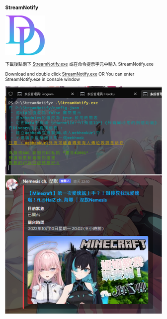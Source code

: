 ### StreamNotify

<img src="https://github.com/adam200134/StreamNotify/blob/main/DD.png" alt="Aleq" width="128" height="128"/>

下載後點兩下 [StreamNotify.exe](https://github.com/adam200134/StreamNotify/raw/main/StreamNotify.exe)
或在命令提示字元中輸入 StreamNotify.exe

Download and double click [StreamNotify.exe](https://github.com/adam200134/StreamNotify/raw/main/StreamNotify.exe)
OR You can enter StreamNotify.exe in console window

<img src="https://github.com/adam200134/StreamNotify/blob/main/console.png" alt="Aleq"/>

<img src="https://github.com/adam200134/StreamNotify/blob/main/Embed.png" alt="Aleq"/>
